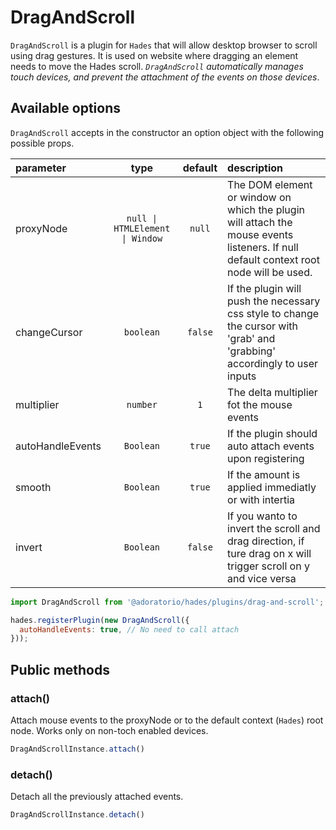 # DragAndScroll

`DragAndScroll` is a plugin for `Hades` that will allow desktop browser to scroll using drag gestures. It is used on website where dragging an element needs to move the Hades scroll. *`DragAndScroll` automatically manages touch devices, and prevent the attachment of the events on those devices*.

## Available options
`DragAndScroll` accepts in the constructor an option object with the following possible props.

| parameter | type | default | description |
| :- | :-: | :-: | :- |
| proxyNode | `null \| HTMLElement \| Window` | `null` | The DOM element or window on which the plugin will attach the mouse events listeners. If null default context root node will be used. |
| changeCursor | `boolean` | `false` | If the plugin will push the necessary css style to change the cursor with 'grab' and 'grabbing' accordingly to user inputs |
| multiplier | `number` | `1` | The delta multiplier fot the mouse events |
| autoHandleEvents | `Boolean` | `true` | If the plugin should auto attach events upon registering |
| smooth | `Boolean` | `true` | If the amount is applied immediatly or with intertia |
| invert | `Boolean` | `false` | If you wanto to invert the scroll and drag direction, if ture drag on x will trigger scroll on y and vice versa |

```javascript
import DragAndScroll from '@adoratorio/hades/plugins/drag-and-scroll';

hades.registerPlugin(new DragAndScroll({
  autoHandleEvents: true, // No need to call attach
}));
```

## Public methods

### attach()

Attach mouse events to the proxyNode or to the default context (`Hades`) root node. Works only on non-toch enabled devices.

```typescript
DragAndScrollInstance.attach()
```

### detach()

Detach all the previously attached events.

```typescript
DragAndScrollInstance.detach()
```